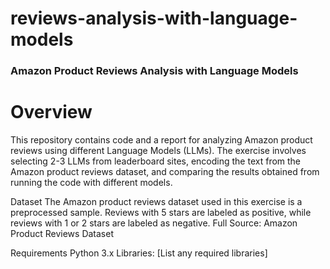 # reviews-analysis-with-language-models
### Amazon Product Reviews Analysis with Language Models
# Overview
This repository contains code and a report for analyzing Amazon product reviews using different Language Models (LLMs). The exercise involves selecting 2-3 LLMs from leaderboard sites, encoding the text from the Amazon product reviews dataset, and comparing the results obtained from running the code with different models.

Dataset
The Amazon product reviews dataset used in this exercise is a preprocessed sample.
Reviews with 5 stars are labeled as positive, while reviews with 1 or 2 stars are labeled as negative.
Full Source: Amazon Product Reviews Dataset

Requirements
Python 3.x
Libraries: [List any required libraries]

